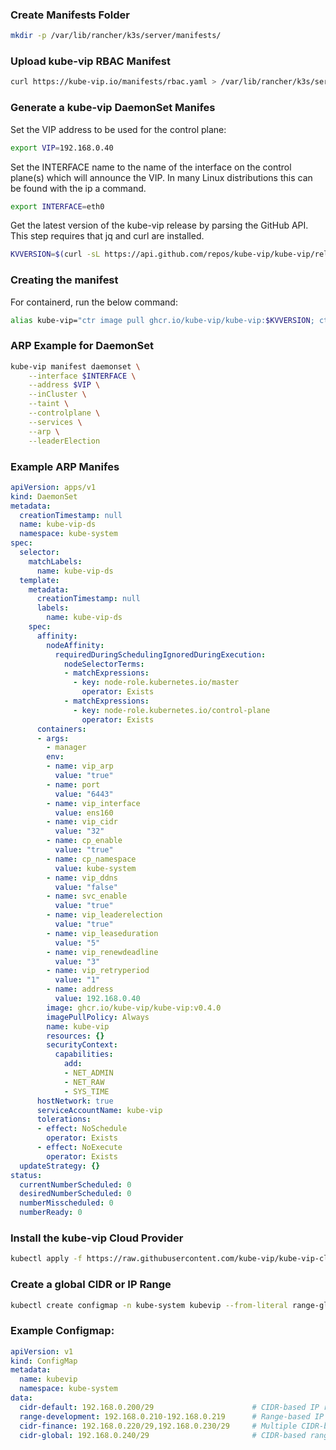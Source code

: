 ### Create Manifests Folder

```bash
mkdir -p /var/lib/rancher/k3s/server/manifests/

```

### Upload kube-vip RBAC Manifest

```bash
curl https://kube-vip.io/manifests/rbac.yaml > /var/lib/rancher/k3s/server/manifests/kube-vip-rbac.yaml
```
### Generate a kube-vip DaemonSet Manifes

Set the VIP address to be used for the control plane:

```bash
export VIP=192.168.0.40
```

Set the INTERFACE name to the name of the interface on the control plane(s) which will announce the VIP. In many Linux distributions this can be found with the ip a command.

```bash
export INTERFACE=eth0
```

Get the latest version of the kube-vip release by parsing the GitHub API. This step requires that jq and curl are installed.

```bash
KVVERSION=$(curl -sL https://api.github.com/repos/kube-vip/kube-vip/releases | jq -r ".[0].name")
```

### Creating the manifest

For containerd, run the below command:

```bash
alias kube-vip="ctr image pull ghcr.io/kube-vip/kube-vip:$KVVERSION; ctr run --rm --net-host ghcr.io/kube-vip/kube-vip:$KVVERSION vip /kube-vip"
```

### ARP Example for DaemonSet

```bash
kube-vip manifest daemonset \
    --interface $INTERFACE \
    --address $VIP \
    --inCluster \
    --taint \
    --controlplane \
    --services \
    --arp \
    --leaderElection
```

### Example ARP Manifes

```yaml
apiVersion: apps/v1
kind: DaemonSet
metadata:
  creationTimestamp: null
  name: kube-vip-ds
  namespace: kube-system
spec:
  selector:
    matchLabels:
      name: kube-vip-ds
  template:
    metadata:
      creationTimestamp: null
      labels:
        name: kube-vip-ds
    spec:
      affinity:
        nodeAffinity:
          requiredDuringSchedulingIgnoredDuringExecution:
            nodeSelectorTerms:
            - matchExpressions:
              - key: node-role.kubernetes.io/master
                operator: Exists
            - matchExpressions:
              - key: node-role.kubernetes.io/control-plane
                operator: Exists
      containers:
      - args:
        - manager
        env:
        - name: vip_arp
          value: "true"
        - name: port
          value: "6443"
        - name: vip_interface
          value: ens160
        - name: vip_cidr
          value: "32"
        - name: cp_enable
          value: "true"
        - name: cp_namespace
          value: kube-system
        - name: vip_ddns
          value: "false"
        - name: svc_enable
          value: "true"
        - name: vip_leaderelection
          value: "true"
        - name: vip_leaseduration
          value: "5"
        - name: vip_renewdeadline
          value: "3"
        - name: vip_retryperiod
          value: "1"
        - name: address
          value: 192.168.0.40
        image: ghcr.io/kube-vip/kube-vip:v0.4.0
        imagePullPolicy: Always
        name: kube-vip
        resources: {}
        securityContext:
          capabilities:
            add:
            - NET_ADMIN
            - NET_RAW
            - SYS_TIME
      hostNetwork: true
      serviceAccountName: kube-vip
      tolerations:
      - effect: NoSchedule
        operator: Exists
      - effect: NoExecute
        operator: Exists
  updateStrategy: {}
status:
  currentNumberScheduled: 0
  desiredNumberScheduled: 0
  numberMisscheduled: 0
  numberReady: 0
```

### Install the kube-vip Cloud Provider

```bash
kubectl apply -f https://raw.githubusercontent.com/kube-vip/kube-vip-cloud-provider/main/manifest/kube-vip-cloud-controller.yaml
```

### Create a global CIDR or IP Range

```bash
kubectl create configmap -n kube-system kubevip --from-literal range-global=192.168.1.220-192.168.1.230
```

### Example Configmap:

```yaml
apiVersion: v1
kind: ConfigMap
metadata:
  name: kubevip
  namespace: kube-system
data:
  cidr-default: 192.168.0.200/29                      # CIDR-based IP range for use in the default Namespace
  range-development: 192.168.0.210-192.168.0.219      # Range-based IP range for use in the development Namespace
  cidr-finance: 192.168.0.220/29,192.168.0.230/29     # Multiple CIDR-based ranges for use in the finance Namespace
  cidr-global: 192.168.0.240/29                       # CIDR-based range which can be used in any Namespace
```